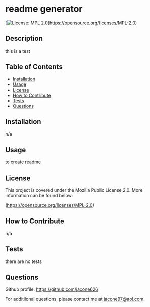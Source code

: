 # readme generator
[![License: MPL 2.0](https://img.shields.io/badge/License-MPL_2.0-brightgreen.svg)(https://opensource.org/licenses/MPL-2.0)

## Description
  
this is a test
  
## Table of Contents 
  
- [Installation](#installation)
- [Usage](#usage)
- [License](#license)
- [How to Contribute](#how-to-contribute)
- [Tests](#tests)
- [Questions](#questions)
  
## Installation
  
n/a
  
## Usage
  
to create readme
  
## License
  
This project is covered under the Mozilla Public License 2.0. More information can be found below:

(https://opensource.org/licenses/MPL-2.0)
  
## How to Contribute
  
n/a
  
## Tests
  
there are no tests
  
## Questions

Github profile: https://github.com/jacone626

For additiional questions, please contact me at jacone97@aol.com.
